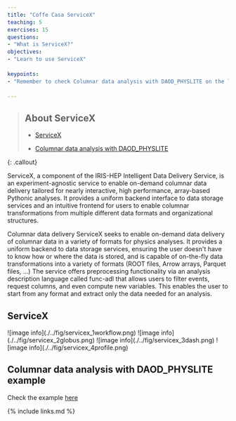 ```yaml
---
title: "Coffe Casa ServiceX"
teaching: 5
exercises: 15
questions:
- "What is ServiceX?"
objectives:
- "Learn to use ServiceX"

keypoints:
- "Remember to check Columnar data analysis with DAOD_PHYSLITE on the link above."

---
```


> ## About ServiceX
>
> - <a href="#servicex">ServiceX</a>
>
> - <a href="#columnar">Columnar data analysis with DAOD_PHYSLITE</a>
>
{: .callout}

ServiceX, a component of the IRIS-HEP Intelligent Data Delivery Service, is an experiment-agnostic service to enable on-demand columnar data delivery tailored for nearly interactive, high performance, array-based Pythonic analyses. It provides a uniform backend interface to data storage services and an intuitive frontend for users to enable columnar transformations from multiple different data formats and organizational structures.

Columnar data delivery
ServiceX seeks to enable on-demand data delivery of columnar data in a variety of formats for physics analyses. It provides a uniform backend to data storage services, ensuring the user doesn't have to know how or where the data is stored, and is capable of on-the-fly data transformations into a variety of formats (ROOT files, Arrow arrays, Parquet files, ...) The service offers preprocessing functionality via an analysis description language called func-adl that allows users to filter events, request columns, and even compute new variables. This enables the user to start from any format and extract only the data needed for an analysis.

<h2 id="servicex">ServiceX</h2>
![image info](./../fig/servicex_1workflow.png)
![image info](./../fig/servicex_2globus.png)
![image info](./../fig/servicex_3dash.png)
![image info](./../fig/servicex_4profile.png)

<h2 id="columnar">Columnar data analysis with DAOD_PHYSLITE example</h2>
Check the example <a href="https://github.com/nikoladze/agc-tools-workshop-2021-physlite">here</a>

{% include links.md %}
